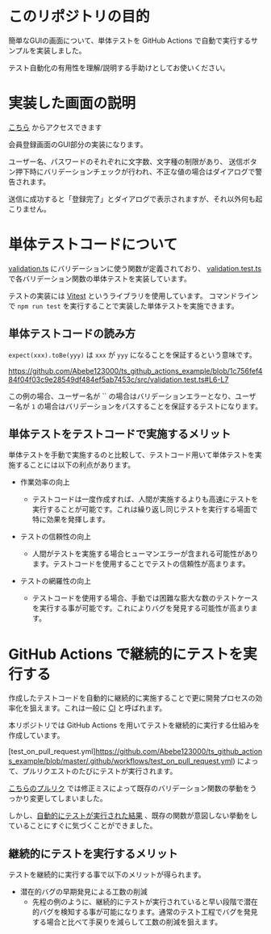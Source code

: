 # このリポジトリの目的

簡単なGUIの画面について、単体テストを GitHub Actions で自動で実行するサンプルを実装しました。

テスト自動化の有用性を理解/説明する手助けとしてお使いください。

# 実装した画面の説明

[こちら](https://abebe123000.github.io/ts_github_actions_example/) からアクセスできます

会員登録画面のGUI部分の実装になります。

ユーザー名、パスワードのそれぞれに文字数、文字種の制限があり、
送信ボタン押下時にバリデーションチェックが行われ、不正な値の場合はダイアログで警告されます。

送信に成功すると「登録完了」とダイアログで表示されますが、それ以外何も起こりません。

# 単体テストコードについて

[validation.ts](https://github.com/Abebe123000/ts_github_actions_example/blob/master/src/validation.ts) にバリデーションに使う関数が定義されており、
[validation.test.ts](https://github.com/Abebe123000/ts_github_actions_example/blob/master/src/validation.test.ts) で各バリデーション関数の単体テストを実装しています。

テストの実装には [Vitest](https://vitest.dev/) というライブラリを使用しています。
コマンドラインで `npm run test` を実行することで実装した単体テストを実施できます。

## 単体テストコードの読み方

`expect(xxx).toBe(yyy)` は `xxx` が `yyy` になることを保証するという意味です。

https://github.com/Abebe123000/ts_github_actions_example/blob/1c756fef484f04f03c9e28549df484ef5ab7453c/src/validation.test.ts#L6-L7

この例の場合、ユーザー名が `` の場合はバリデーションエラーとなり、ユーザー名が `1` の場合はバリデーションをパスすることを保証するテストになります。

## 単体テストをテストコードで実施するメリット

単体テストを手動で実施するのと比較して、テストコード用いて単体テストを実施することには以下の利点があります。

- 作業効率の向上
    - テストコードは一度作成すれば、人間が実施するよりも高速にテストを実行することが可能です。これは繰り返し同じテストを実行する場面で特に効果を発揮します。

- テストの信頼性の向上
    - 人間がテストを実施する場合ヒューマンエラーが含まれる可能性があります。テストコードを使用することでテストの信頼性が高まります。
 
- テストの網羅性の向上
    - テストコードを使用する場合、手動では困難な膨大な数のテストケースを実行する事が可能です。これによりバグを発見する可能性が高まります。

# GitHub Actions で継続的にテストを実行する

作成したテストコードを自動的に継続的に実施することで更に開発プロセスの効率化を狙えます。これは一般に [CI](https://aws.amazon.com/jp/devops/continuous-integration/) と呼ばれます。

本リポジトリでは GitHub Actions を用いてテストを継続的に実行する仕組みを作成しています。

[test_on_pull_request.yml]https://github.com/Abebe123000/ts_github_actions_example/blob/master/.github/workflows/test_on_pull_request.yml) によって、プルリクエストのたびにテストが実行されます。

[こちらのプルリク](https://github.com/Abebe123000/ts_github_actions_example/pull/12) では修正ミスによって既存のバリデーション関数の挙動をうっかり変更してしまいました。

しかし、[自動的にテストが実行された結果](https://github.com/Abebe123000/ts_github_actions_example/actions/runs/10751728927/job/29819284472?pr=12) 、既存の関数が意図しない挙動をしていることにすぐに気づくことができました。

## 継続的にテストを実行するメリット

テストを継続的に実行する事で以下のメリットが得られます。

- 潜在的バグの早期発見による工数の削減
  - 先程の例のように、継続的にテストが実行されていると早い段階で潜在的バグを検知する事が可能になります。通常のテスト工程でバグを発見する場合と比べて手戻りを減らして工数の削減を狙えます。








